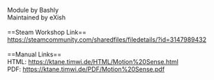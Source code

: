 Module by Bashly<br/>
Maintained by eXish<br/>
<br/>
==Steam Workshop Link==<br/>
https://steamcommunity.com/sharedfiles/filedetails/?id=3147989432<br/>
<br/>
==Manual Links==<br/>
HTML: https://ktane.timwi.de/HTML/Motion%20Sense.html<br/>
PDF: https://ktane.timwi.de/PDF/Motion%20Sense.pdf<br/>
